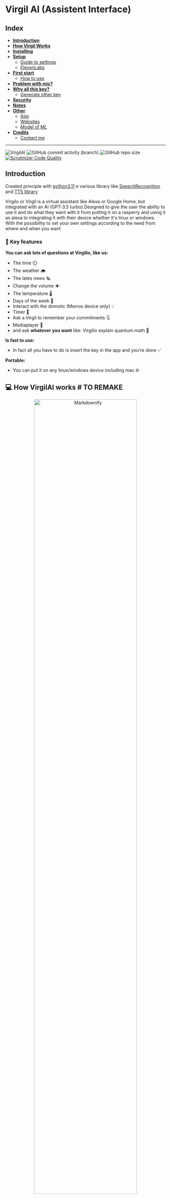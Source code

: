 # Virgil AI (Assistent Interface)

<style>
r { color: Red }
o { color: Orange }
g { color: Green }
b { color: Blue }
v { color: Purple }
c { color: Cyan }
y { color: Yellow }
</style>

## Index

- **[Introduction](#introduction)**
- **[How Virgil Works](#💻-how-virgilai-works)**
- **[Installing](#installation)**
- **[Setup](#📖-setup)**
  - [Guide to settings](#📚-guide-to-local-setting)
  - [ElevenLabs](#guide-to-elevenlabs)
- **[First start](#first-start)**
  - [How to use](#how-to-use)
- **[Problem with mic?](#🎙️-guide-to-microphone)**
- **[Why all this key?](#why-the-key-of-openaielevenlabs-and-merros❓)**
  - [Generate other key](#🔁-change-the-key)
- **[Security](#security)**
- **[Notes](#notes)**
- **[Other](#other)**
  - [App](#mobile-app)
  - [Websites](#website)
  - [Model of ML](#analysis-of-ml)
- **[Credits](#credits)**
  - [Contact me]()

---

![VirgilAI](https://img.shields.io/badge/2%2C1k-2%2C1k?style=for-the-badge&logo=visualstudiocode&label=Lines%20of%20code&labelColor=282a3&color=%23164773)
![GitHub commit activity (branch)](https://img.shields.io/github/commit-activity/w/Retr0100/VirgilAI?style=for-the-badge&logo=github&labelColor=%23282a3&color=%231B7F79)
![GitHub repo size](https://img.shields.io/github/repo-size/Retr0100/VirgilAI?style=for-the-badge&logo=github&labelColor=%23282a3&color=%23bd93f9)
[![Scrutinizer Code Quality](https://img.shields.io/badge/9,6-9,6?style=for-the-badge&logo=scrutinizerci&label=Scrutinizer&labelColor=282a3&color=%23008000)](https://scrutinizer-ci.com/g/Retr0100/VirgilAI/?branch=master)

## Introduction

Created principle with [python3.11](https://www.python.org/downloads/) e various library like [SpeechRecognition](https://pypi.org/project/SpeechRecognition/)  and [TTS library](https://pypi.org/project/gTTS/)

Virgilo or Virgil is a virtual assistant like Alexa or Google Home, but integrated with an AI (GPT-3.5 turbo).Designed to give the user the ability to use it and do what they want with it from putting it on a rasperry and using it as alexa to integrating it with their device whether it's linux or windows. With the possibility to set your own settings according to the need from where and when you want

### 🔑 Key features

**You can ask lots of questions at Virgilio, like us:**

- The time ⏲️
- The weather 🌧️
- The lates news 🗞️
- Change the volume 🔉
- The temperature 🌡️
- Days of the week 📆
- Interact with the domotic (Merros device only) 💡
- Timer 🔂
- Ask a Virgil to remember your commitments 🗓️
- Mediaplayer 🎵
- and ask **whatever you want** like: Virgilio explain quantum math 🤖
  
**Is fast to use:**

- In fact all you have to do is insert the key in the app and you're done ✅
  
**Portable:**

- You can put it on any linux/windows device including mac 🌐

## 💻 How VirgilAI works  # TO REMAKE

<p align="center">
 <img src="asset/DiagrammaAI.svg" alt="Markdownify" width ="80%" >
</p>

## 📋 Installing

### Obligatory prerequisites

- <c>Python 3.11>=</c>
- <c>Key of GPT3.5>=</c>

### Installation

1. The first part of the installation is to **download** all the files from the repository
   - command linee ```git clone https://github.com/Retr0100/VirgilApp.git```
   - or download the zip
2. Now we need the **api** (for now i am not rich and i do not pay for everything) so
 we are need of 3 api keys (the keys marked with * **are mandatory** for operation)
   - <y>API for OpenAI and GPT</y>,
          i recommend this [video tutorial](https://www.youtube.com/watch?v=u-LeLPBZr2k) *
   - <y>API for Merros</y> (domotic socket),
          just create a [Merros account](https://www.meross.com/en-gc) and insert the credential
   - <y>API for ElevenLabs</y>
       This API is not required, but if you want a [BEST EXPERIENCE](https://elevenlabs.io/speech-synthesis) i raccomand you to get

3. When you have all the keys/accounts, save them on any file

## Notes ❗ #TO  UPDATE

<r>**THIS IS NOT OBBLIGATORY.**</r>  
 Before the user on Linux (preferably, but also on Windows it would not be) create an enviroment with venv ```python -m venv name_enviroment``` after writing ```source name_enviroment/bin/activate```.
 Now you can install all the dependencies without putting your PC at risk.
 To close the environment, just run ```deactivate```.
 If you use the enviroment try Virgil only whith the text interface

## 📖 Setup

### When you have installed and downloaded the API you can start setup Virgilio 🥡

 1. Open a terminal to the directory VirgilAI/setup run the command ` pip install -r requirements.txt ` this install some requirements for run the setup file
 2. Now still in the VirgilAI folder, run the command `python or python3 setup.py`
 3. Once we have finished setting up the environment through the setup programme, we can run virgilio **BUT BEWARE THERE ARE SO MANY OTHER THINGS WE CAN SET**

### 📚 Guide to **LOCAL** setting

- **<g>Virgil settings</g>**
  - <o>**Launch Startup**</o>: The programme will be started every time the PC is started.
  - **<o>Default interface type**</o>: You can choose whether to start virgilio with a text or voice interface by default (if you do not wish to set a default interface, you will be asked each time).
  - **<o>Run without console (background)**</o>: Virgil will be started and run in the background, without a console (This option is only available if voice intercom is used).
- <g>**Debug settings** (You can also ignore them)</g>
  - **<o>Debug level**</o>: You can decide which debug level can be displayed on the screen by default it is set to info (So all logs above and equal to info will be shown, at first not advisable)
  - **<o>Write in file**</o>: Scrittura dei logs in un file (Se saranno scritti un in file non verranno visualizzati a schermo)

### 📚 Guide to **ONLINE** setting

<o>**Difference between online and local settings**</o>

- <g>**Local**</g>: Local settings are obviously not synchronised on each device and will have to be setup for each environment, and some settings such as debugging settings can be set directly from code and without too much effort
- <g>**Online**</g>:Online settings will be synchronised on each device but can only and only be changed via the APP, which unfortunately is only available for android.

``` json
// THE VALUES ON THE JSON ARE THE DEFAULT
{
    "language": "it", //The launguage for now is useless sorry
    "wordActivation": "Virgilio", //The word on Virgil can Activate
    "volume": "100.0", // Set the start volume of Virgil
    "city": "Salerno", // City default for the Meteo
    "operation_timeout": "3", // Listening time if you don't tal 
    "dynamic_energy_threshold": "true", // Automatic and dynamic microphone sensitivity
    "energy_threshold": "3500", //Sensitivy of microphone                                     
    "elevenlabs": "aaaaaaaaaaaaaaaaaaaaaaaaaaaaaaaa", //Key for elevenlabs                  
    "openAI": "sk-aaaaaaaaaaaaaaaaaaaaaaaaaaaaaaaaaaaaaaaaaaaa", //Key for openAI
    "merrosEmail": "email", //Credential for merros                                                                
    "merrosPassword": "password", //Credential for merros                                                               
    "temperature": "0.9", //Randomness of GPT responses
    "max_tokens": "30" //Max lenght phrase of GPT                                                                       
}                                                                                                                      
```

### Guide to ElevenLabs

Elevenlabs is a service to reproduce tts by deeplearning and the key is free but is necessery an account but the token are very few...
**But is there a trick** to having <o>**UNLIMITED**</o> accounts with the same email

<c>**Explanation:**</c>

  1. Take a any gmail
  2. add a dot anywhere in the email
  3. And the email of confirmation will be sent

<c>**Example:**</c>

Original email: `example@gmail.com`
Email with dots added: `example.@gmail.com` or `e.xample@gmail.com`

## First start

The first start-up of Virgilio will be quite important because you will be generated an **IMPORTANT** key for configuring Virgilio via the APP

<o>**Important notes:**</o>

- The first start will be the **same for all**, without taking into account the settings previously made with the setup.py programme, so once you have taken the key and **saved** it in a file for safety, you will need to restart virgilio.
- You can only generate a <r>**MAXIMUM**</r> of 5 keys per machine
- The first time you start Virgil immediately after booting, it will be much slower than a normal start. This is because Python, and Virgil in general, is **optimised** so that the more starts it has in a session, the faster it will start.

### How to use

## 🎙️ Guide to Microphone

### **Problem**

**The recognizer tries to recognize speech even when I’m not speaking, or after I’m done speaking.**

### Solution

Try increasing the recognizer_instance.energy_threshold property. This is basically how sensitive the recognizer is to when recognition should start. Higher values mean that it will be less sensitive, which is useful if you are in a loud room.

I created this tool for you (the tool is included in the repository) 💓

``` python
import math
import speech_recognition as sr
import time
listener = sr.Recognizer()
def main(languageChoose:str):
    print("SAY A WORD OR PHRASE IN YOUR LANGAGE")
    resultDict = {}
    for i in range(5):
        try:
            with sr.Microphone() as source:
                print(f"{i}. SPEAK")
                start_time = time.time()
                voice = listener.listen(source,3,15)
                command = listener.recognize_google(voice,language=languageChoose)
                end_time = time.time()
                resultDict[i] = [listener.energy_threshold,command,end_time - start_time]
        except:
            pass
    return resultDict
if __name__ == "__main__":
    listener.operation_timeout = 2
    listener.dynamic_energy_threshold = True
    languageChoose = str(input("Insert your language nation and dialet if is not dialet simple repeate the nation example it-it: "))
    results  = main(languageChoose)
    sorted_keys = sorted(results.keys(), key=lambda key: results[key][2])
    sorted_dict = {key: results[key] for key in sorted_keys}
    print(f"Recommended value:  {math.ceil(list(sorted_dict.values())[0][0])}")
```

The tool is not **100%** accurate but it is a great way to get a <g>**starting**</g> idea if you see that virgil is not accurate enough in recognizing when you speak and when you don't try adjustment

### Why the key of OpenAI,ElevenLabs and Merros❓

- <g>**Virgil**</g>: The Virgilio configuration key is used to synchronise all online settings... <r> **DO NOT GIVE THE KEY TO ANYONE AND DO NOT EXPORT IT TO ANYONE OR YOU WILL GET ALL YOUR KEYS**</r> (OpenAI,Elevenlabs etc)
- <g>**OpenAI**</g>: This is in fact the only mandatory key, as GPT covers 50% of the application, and this is the real **difference** to Alexa and Virgil.
- <g>**ElevenLabs**</g>: This key is not mandatory but it makes the experience more pleasant because ElevenLabs implements a more natural Speech To Text (TTS) and also allows you to choose your own voice. If you can't use the key, Virgil will still work, but with Google's TTS
 and it's not the best choice 😅.
- <g>**Meross**</g>: This credential an required **ONLY** if you can use a domotic Meross but if you dont have a domotic Meross don't waste time ⏲️

### How to change the voice for TTS ElevenLabs

1. Go in this file ```lib/sound.py```
2. Go on the site of [ElevenLabs](https://elevenlabs.io/speech-synthesis) create an account (You should already have it)
3. Explore the default Voice and choice one
4. Now on this part of file ```sound.py```

    ``` python

    sound = generate(
                      api_key = self.API_KEY,
                      text=text,
                      voice="Antoni",
                      model='eleven_multilingual_v1'
                    )
    ```

    And replace the voice whith the one you want (if after the TTS dont'work try another voice on whatch a video on YT on how to use default entries )
5. Restart Virgil

<y>**WARNING!!:**</y> In order to save ElevenLabs tokens and increase efficiency, many phrases are pre-recorded, so there will be a difference between the voice you type and the pre-recorded voice.

### 🔁 Change the key

> Go in the directory call setup and search the key.txt (remeber the key is a hexadecimal string of 32 characters),delete it and relaunch Virgil

<y>**WARNING!!:**</y> You can generate only 5 key for device (sorry this is for limiter the spam)

## Security

This is not a topic we will be exploring in depth at the moment, but each key is managed in a hosting system that encrypts communications and uses various string sanitisation and controls against ddos and other attacks, but I believe that security can never be too much, so...
If you discover a vulnerability in Virgil, please send an email to <projectvirgilai@gmail.com>. All vulnerabilities will be reported immediately.

## Notes

- In this paragraph I will add secondary elements or updates released

## Other

As mentioned above VirgililAI is part of a larger project that includes App, Website, and others the links at project are:

### [Website](https://projectvirgil.net)

### [Mobile APP](https://github.com/Retr0100/VirgilApp)

### [Analysis of ML](https://github.com/Retr0100/VirgilML)

## Credits

The project are maded by one person and is still under development I am looking for someone who can give me advice and a hand to continue the project which I believe is an excellent open source and free alternative to devices such as Alexa or Google Home

### Contact me

For code-related problems you can use github directly for other collaborations or warnings write to this email <projectvirgilai@gmail.com>

### License

- AGPL-3.0 license
- [LICENSE](https://github.com/Retr0100/VirgilAI/blob/master/LICENSE)
